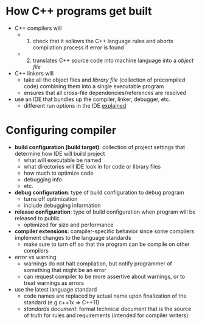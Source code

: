 # How C++ programs get built
- C++ compilers will 
    - 1) check that it sollows the C++ language rules and aborts compilation process if error is found
    - 2) translates C++ source code into machine language into a *object file*
- C++ linkers wlll
    - take all the object files and *library file* (collection of precompiled code) combining them into a single executable program
    - ensures that all cross-file dependencies/references are resolved
- use an IDE that bundles up the compiler, linker, debugger, etc.
    - different run options in the IDE [explained](https://www.learncpp.com/cpp-tutorial/compiling-your-first-program/#:~:text=What%20is%20the%20difference%20between%20the%20compile%2C%20build%2C%20rebuild%2C%20clean%2C%20and%20run/start%20options%20in%20my%20IDE%3F)

# Configuring compiler
- **build configuration (build target)**: collection of project settings that determine how IDE will build project
    - what will executable be named
    - what directories will IDE look in for code or library files
    - how much to optimize code
    - debugging info
    - etc.
- **debug configuration**: type of build configuration to debug program
    - turns off optimization
    - include debugging information
- **release configuration**: type of build configuration when program will be released to public
    - optimized for size and performance
- **compiler extensions**: compiler-specific behavior since some compilers implement changes to the language standards
    - make sure to turn off so that the program can be compile on other compilers
- error vs warning
    - warnings do not halt compilation, but notify programmer of something that might be an error
    - can request compiler to be more assertive about warnings, or to treat warnings as errors
- use the latest language standard
    - code names are replaced by actual name upon finalization of the standard (e.g c++1x => C++11)
    - *standards document*: formal technical document that is the source of truth for rules and requirements (intended for compiler writers)
